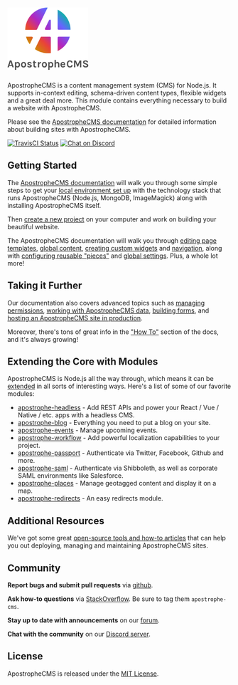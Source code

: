 # [<img src="./ApostropheCMS_logo.png" height="140" title="ApostropheCMS" />](http://apostrophecms.org/)

ApostropheCMS is a content management system (CMS) for Node.js. It supports in-context editing, schema-driven content types, flexible widgets and a great deal more. This module contains everything necessary to build a website with ApostropheCMS.

Please see the [ApostropheCMS documentation](http://apostrophecms.org/docs) for detailed information about building sites with ApostropheCMS.

[![TravisCI Status](https://travis-ci.org/apostrophecms/apostrophe.svg?branch=master)](https://travis-ci.org/apostrophecms/apostrophe)
[![Chat on Discord](https://img.shields.io/discord/517772094482677790.svg)](http://chat.apostrophecms.org)

## Getting Started

The [ApostropheCMS documentation](http://apostrophecms.org/docs/tutorials/getting-started/index.html) will walk you through some simple steps to get your [local environment set up](http://apostrophecms.org/docs/tutorials/getting-started/setting-up-your-environment.html) with the technology stack that runs ApostropheCMS (Node.js, MongoDB, ImageMagick) along with installing ApostropheCMS itself.

Then [create a new project](http://apostrophecms.org/docs/tutorials/getting-started/creating-your-first-project.html) on your computer and work on building your beautiful website.

The ApostropheCMS documentation will walk you through [editing page templates](http://apostrophecms.org/docs/tutorials/getting-started/editing-page-templates.html), [global content](http://apostrophecms.org/docs/tutorials/getting-started/global.html), [creating custom widgets](http://apostrophecms.org/docs/tutorials/getting-started/custom-widgets.html) and [navigation](http://apostrophecms.org/docs/tutorials/getting-started/building-navigation.html), along with [configuring reusable "pieces"](http://apostrophecms.org/docs/tutorials/getting-started/reusable-content-with-pieces.html) and [global settings](http://apostrophecms.org/docs/tutorials/getting-started/settings.html). Plus, a whole lot more!

## Taking it Further

Our documentation also covers advanced topics such as [managing permissions](http://apostrophecms.org/docs/tutorials/intermediate/permissions.html), [working with ApostropheCMS data](http://apostrophecms.org/docs/tutorials/intermediate/model-layer.html), [building forms](http://apostrophecms.org/docs/tutorials/intermediate/forms.html), and [hosting an ApostropheCMS site in production](http://apostrophecms.org/docs/tutorials/intermediate/deployment.html).

Moreover, there's tons of great info in the ["How To"](http://apostrophecms.org/docs/tutorials/howtos/index.html) section of the docs, and it's always growing!

## Extending the Core with Modules

ApostropheCMS is Node.js all the way through, which means it can be [extended](http://apostrophecms.org/extend) in all sorts of interesting ways. Here's a list of some of our favorite modules:

* [apostrophe-headless](https://github.com/apostrophecms/apostrophe-headless) - Add REST APIs and power your React / Vue / Native / etc. apps with a headless CMS.
* [apostrophe-blog](https://github.com/apostrophecms/apostrophe-blog) - Everything you need to put a blog on your site.
* [apostrophe-events](https://github.com/apostrophecms/apostrophe-events) - Manage upcoming events.
* [apostrophe-workflow](https://github.com/apostrophecms/apostrophe-workflow) - Add powerful localization capabilities to your project.
* [apostrophe-passport](https://github.com/apostrophecms/apostrophe-passport) - Authenticate via Twitter, Facebook, Github and more.
* [apostrophe-saml](https://github.com/apostrophecms/apostrophe-saml) - Authenticate via Shibboleth, as well as corporate SAML environments like Salesforce.
* [apostrophe-places](https://github.com/apostrophecms/apostrophe-places) - Manage geotagged content and display it on a map.
* [apostrophe-redirects](https://github.com/apostrophecms/apostrophe-redirects) - An easy redirects module.

## Additional Resources
We've got some great [open-source tools and how-to articles](http://apostrophecms.org/docs/tutorials/intermediate/deployment.html) that can help you out deploying, managing and maintaining ApostropheCMS sites.

## Community

**Report bugs and submit pull requests** via [github](https://github.com/apostrophecms/apostrophe/issues).

**Ask how-to questions** via [StackOverflow](https://stackoverflow.com/questions/tagged/apostrophe-cms). Be sure to tag them `apostrophe-cms`.

**Stay up to date with announcements** on our [forum](https://forum.apostrophecms.org).

**Chat with the community** on our [Discord server](http://chat.apostrophecms.org).

## License
ApostropheCMS is released under the [MIT License](https://github.com/apostrophecms/apostrophe/blob/master/LICENSE.md).
